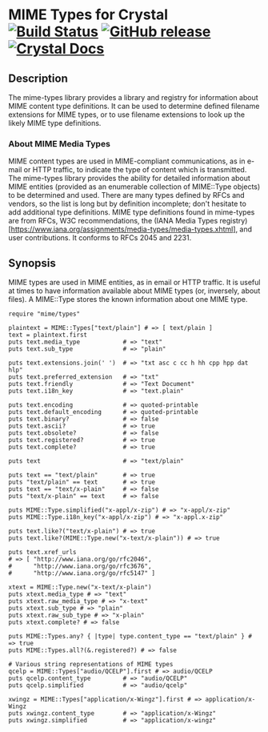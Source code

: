 # MIME Types for Crystal [![Build Status](https://travis-ci.org/jwaldrip/promise-cr.svg?branch=master)](https://travis-ci.org/jwaldrip/promise.cr) [![GitHub release](https://img.shields.io/github/release/jwaldrip/promise-cr.svg)](https://github.com/jwaldrip/promise.cr/releases) [![Crystal Docs](https://img.shields.io/badge/Crystal-Docs-8A2BE2.svg)](https://jwaldrip.github.com/promise.cr)

## Description

The mime-types library provides a library and registry for information about
MIME content type definitions. It can be used to determine defined filename
extensions for MIME types, or to use filename extensions to look up the likely
MIME type definitions.

### About MIME Media Types

MIME content types are used in MIME-compliant communications, as in e-mail or
HTTP traffic, to indicate the type of content which is transmitted. The
mime-types library provides the ability for detailed information about MIME
entities (provided as an enumerable collection of MIME::Type objects) to be
determined and used. There are many types defined by RFCs and vendors, so the
list is long but by definition incomplete; don't hesitate to add additional
type definitions. MIME type definitions found in mime-types are from RFCs, W3C
recommendations, the (IANA Media Types
registry)[https://www.iana.org/assignments/media-types/media-types.xhtml], and
user contributions. It conforms to RFCs 2045 and 2231.

## Synopsis

MIME types are used in MIME entities, as in email or HTTP traffic. It is useful
at times to have information available about MIME types (or, inversely, about
files). A MIME::Type stores the known information about one MIME type.

```
require "mime/types"

plaintext = MIME::Types["text/plain"] # => [ text/plain ]
text = plaintext.first
puts text.media_type            # => "text"
puts text.sub_type              # => "plain"

puts text.extensions.join(' ')  # => "txt asc c cc h hh cpp hpp dat hlp"
puts text.preferred_extension   # => "txt"
puts text.friendly              # => "Text Document"
puts text.i18n_key              # => "text.plain"

puts text.encoding              # => quoted-printable
puts text.default_encoding      # => quoted-printable
puts text.binary?               # => false
puts text.ascii?                # => true
puts text.obsolete?             # => false
puts text.registered?           # => true
puts text.complete?             # => true

puts text                       # => "text/plain"

puts text == "text/plain"       # => true
puts "text/plain" == text       # => true
puts text == "text/x-plain"     # => false
puts "text/x-plain" == text     # => false

puts MIME::Type.simplified("x-appl/x-zip") # => "x-appl/x-zip"
puts MIME::Type.i18n_key("x-appl/x-zip") # => "x-appl.x-zip"

puts text.like?("text/x-plain") # => true
puts text.like?(MIME::Type.new("x-text/x-plain")) # => true

puts text.xref_urls
# => [ "http://www.iana.org/go/rfc2046",
#      "http://www.iana.org/go/rfc3676",
#      "http://www.iana.org/go/rfc5147" ]

xtext = MIME::Type.new("x-text/x-plain")
puts xtext.media_type # => "text"
puts xtext.raw_media_type # => "x-text"
puts xtext.sub_type # => "plain"
puts xtext.raw_sub_type # => "x-plain"
puts xtext.complete? # => false

puts MIME::Types.any? { |type| type.content_type == "text/plain" } # => true
puts MIME::Types.all?(&.registered?) # => false

# Various string representations of MIME types
qcelp = MIME::Types["audio/QCELP"].first # => audio/QCELP
puts qcelp.content_type         # => "audio/QCELP"
puts qcelp.simplified           # => "audio/qcelp"

xwingz = MIME::Types["application/x-Wingz"].first # => application/x-Wingz
puts xwingz.content_type        # => "application/x-Wingz"
puts xwingz.simplified          # => "application/x-wingz"
```
